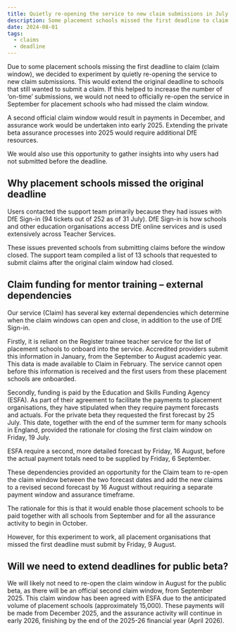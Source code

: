 ```yaml
---
title: Quietly re-opening the service to new claim submissions in July and August
description: Some placement schools missed the first deadline to claim (claim window), so we decided to experiment by quietly re-opening the service to new claim submissions
date: 2024-08-01
tags:
  - claims
  - deadline
---
```


Due to some placement schools missing the first deadline to claim (claim window), we decided to experiment by quietly re-opening the service to new claim submissions. This would extend the original deadline to schools that still wanted to submit a claim. If this helped to increase the number of ‘on-time’ submissions, we would not need to officially re-open the service in September for placement schools who had missed the claim window.

A second official claim window would result in payments in December, and assurance work would be undertaken into early 2025. Extending the private beta assurance processes into 2025 would require additional DfE resources.

We would also use this opportunity to gather insights into why users had not submitted before the deadline.

## Why placement schools missed the original deadline

Users contacted the support team primarily because they had issues with DfE Sign-in (94 tickets out of 252 as of 31 July). DfE Sign-in is how schools and other education organisations access DfE online services and is used extensively across Teacher Services.

 These issues prevented schools from submitting claims before the window closed. The support team compiled a list of 13 schools that requested to submit claims after the original claim window had closed.

## Claim funding for mentor training – external dependencies

Our service (Claim) has several key external dependencies which determine when the claim windows can open and close, in addition to the use of DfE Sign-in.

Firstly, it is reliant on the Register trainee teacher service for the list of placement schools to onboard into the service. Accredited providers submit this information in January, from the September to August academic year. This data is made available to Claim in February.  The service cannot open before this information is received and the first users from these placement schools are onboarded.

Secondly, funding is paid by the Education and Skills Funding Agency (ESFA). As part of their agreement to facilitate the payments to placement organisations, they have stipulated when they require payment forecasts and actuals. For the private beta they requested the first forecast by 25 July. This date, together with the end of the summer term for many schools in England, provided the rationale for closing the first claim window on Friday, 19 July.

ESFA require a second, more detailed forecast by Friday, 16 August, before the actual payment totals need to be supplied by Friday, 6 September.

These dependencies provided an opportunity for the Claim team to re-open the claim window between the two forecast dates and add the new claims to a revised second forecast by 16 August without requiring a separate payment window and assurance timeframe.

The rationale for this is that it would enable those placement schools to be paid together with all schools from September and for all the assurance activity to begin in October.

However, for this experiment to work, all placement organisations that missed the first deadline must submit by Friday, 9 August.

## Will we need to extend deadlines for public beta?

We will likely not need to re-open the claim window in August for the public beta, as there will be an official second claim window, from September 2025. This claim window has been agreed with ESFA due to the anticipated volume of placement schools (approximately 15,000). These payments will be made from December 2025, and the assurance activity will continue in early 2026, finishing by the end of the 2025-26 financial year (April 2026).
